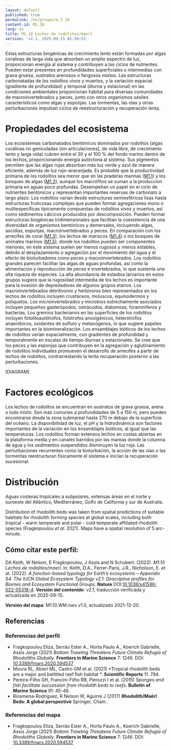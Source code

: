 ```yaml
---
layout: default
published: true
permalink: /es/groups/m_1_10
content-id: M1.10
lang: es
title: M1.10 Lechos de rodolitos/maerl
version: 'v2.1, 2025-09-15 02:39:53'
---
```


Estas estructuras biogénicas de crecimiento lento están formadas por algas coralinas de larga vida que absorben un amplio espectro de luz, proporcionan energía al sistema y contribuyen a los ciclos de nutrientes. Pueden estar presentes en profundidades superficiales o intermedias con grava gruesa, sustratos arenosos o fangosos mixtos. Las estructuras carbonatadas de los rodolitos vivos y muertos, y la variación espacial (gradiente de profundidad) y temporal (diurna y estacional) en las condiciones ambientales proporcionan hábitat para diversas comunidades de macroinvertebrados y peces, junto con otros organismos sésiles característicos como algas y esponjas. Las tormentas, las olas y otras perturbaciones impulsan ciclos de reestructuración y recuperación lenta.

# Propiedades del ecosistema
 
Los ecosistemas carbonatados bentónicos dominados por rodolitos (algas coralinas no geniculadas (sin articulaciones), de vida libre, de crecimiento lento y larga vida) cubren entre el 30 y el 100 % del fondo marino dentro de los lechos, proporcionando energía autóctona al sistema. Sus pigmentos permiten que las algas rojas absorban más luz verde y azul de manera eficiente, además de luz rojo-anaranjada. Es probable que la productividad primaria de los rodolitos sea menor que en las praderas marinas ([M1.1](/explore/groups/M1.1)) y los bosques de algas ([M1.2](/explore/groups/M1.2)), aunque los macrófitos se suman a la producción primaria en aguas poco profundas. Desempeñan un papel en el ciclo de nutrientes bentónicos y representan importantes reservas de carbonato a largo plazo. Los rodolitos varían desde estructuras semiesféricas lisas hasta estructuras fruticosas complejas que pueden formar agregaciones mono o multiespecíficas típicamente compuestas de rodolitos vivos y muertos, así como sedimentos cálcicos producidos por descomposición. Pueden formar estructuras biogénicas tridimensionales que facilitan la coexistencia de una diversidad de organismos bentónicos y demersales, incluyendo algas, ascidias, esponjas, macroinvertebrados y peces. En comparación con los arrecifes de coral ([M1.3](/explore/groups/M1.3)), los lechos de mariscos ([M1.4](/explore/groups/M1.4)) o los bosques de animales marinos ([M1.5](/explore/groups/M1.5)), donde los rodolitos pueden ser componentes menores, en este sistema suelen ser menos rugosos y menos estables, debido al desplazamiento o agregación por el movimiento del agua y el efecto de bioturbadores como peces y macroinvertebrados. Los rodolitos grandes parecen facilitar las algas de aguas profundas, así como la alimentación y reproducción de peces e invertebrados, lo que sustenta una alta riqueza de especies. La alta abundancia de estadios larvarios en estos grupos sugiere que la rugosidad intermedia de los lechos es importante para la evasión de depredadores de algunos grupos etarios. Los macroinvertebrados detritívoros y herbívoros bien representados en los lechos de rodolitos incluyen crustáceos, moluscos, equinodermos y poliquetos. Los microinvertebrados y microbios estrechamente asociados incluyen pequeños gasterópodos, ostrácodos, diatomeas, foraminíferos y bacterias. Los gremios bacterianos en las superficies de los rodolitos incluyen fotolitoautótrofos, fotótrofos anoxigénicos, heterótrofos anaeróbicos, oxidantes de sulfuro y metanógenos, lo que sugiere papeles importantes en la biomineralización. Los ensamblajes bióticos de los lechos de rodolitos varían espacialmente, con gradientes de profundidad y temporalmente en escalas de tiempo diurnas y estacionales. Se cree que los peces y las esponjas que contribuyen en la agregación y aglutinamiento de rodolitos individuales promueven el desarrollo de arrecifes a partir de lechos de rodolitos, contrarrestando la lenta recuperación posterior a las perturbaciones.

[DIAGRAM]

# Factores ecológicos
 
Los lechos de rodolitos se encuentran en sustratos de grava gruesa, arena o lodo mixto. Son más comunes a profundidades de 5 a 150 m, pero pueden encontrarse desde la zona submareal hasta 270 m debajo de la superficie del océano. La disponibilidad de luz, el pH y la hidrodinámica son factores importantes de la variación en los ensamblajes bióticos, al igual que las temperaturas. Los rodolitos forman extensos lechos en costas abiertas en la plataforma media y en canales barridos por las mareas donde la columna de agua y los sedimentos suspendidos disminuyen la luz roja. Las perturbaciones recurrentes como la bioturbación, la acción de las olas o las tormentas reestructuran físicamente el sistema e inician la recuperación sucesional.
 
# Distribución
 
Aguas costeras tropicales a subpolares, extensas áreas en el norte y suroeste del Atlántico, Mediterráneo, Golfo de California y sur de Australia.

Distribution of rhodolith beds was taken from spatial predictions of suitable habitats for rhodolith forming species at global scales, including both tropical  - warm temperate and polar - cold temperate affiliated rhodolith species (Fragkopoulou _et al._ 2021). Maps have a spatial resolution of 5 arc-minute. 

## Cómo citar este perfil:

DA Keith, W Nelson, E Fragkopoulou, J Assis and N Schubert. (2022). *M1.10 Lechos de rodolitos/maerl*. In: Keith, D.A., Ferrer-Paris, J.R., Nicholson, E. *et al.* (2022). *A function-based typology for Earth’s ecosystems – Appendix S4. The IUCN Global Ecosystem Typology v2.1: Descriptive profiles for Biomes and Ecosystem Functional Groups*. **Nature** DOI:[10.1038/s41586-022-05318-4](https://doi.org/10.1038/s41586-022-05318-4).
**Versión del contenido**: v2.1, traducción verificada y actualizada en 2025-09-15.

**Versión del mapa**: M1.10.WM.nwx v1.0, actualizado 2021-12-20.

## Referencias

### Referencias del perfil
* Fragkopoulou Eliza, Serrão Ester A., Horta Paulo A., Koerich Gabrielle, Assis Jorge (2021) *Bottom Trawling Threatens Future Climate Refugia of Rhodoliths Globally*. **Frontiers in Marine Science** 7: 1246. DOI: [10.3389/fmars.2020.594537](http://doi.org/10.3389/fmars.2020.594537)
* Moura RL, Abieri ML, Castro GM et al. (2021) *Tropical rhodolith beds are a major and belittled reef fish habitat *. **Scientific Reports** 11: 794.
* Pereira-Filho GH, Francini-Filho RB, Pierozzi I et al. (2015) *Sponges and fish facilitate succession from rhodolith beds to reefs*. **Bulletin of Marine Science** 91: 45-46.
* Riosmena-Rodríguez, R Nelson W, Aguirre J (2017) **Rhodolith/Maërl Beds: A global perspective** Springer, Cham..

### Referencias del mapa
* Fragkopoulou Eliza, Serrão Ester A., Horta Paulo A., Koerich Gabrielle, Assis Jorge (2021) *Bottom Trawling Threatens Future Climate Refugia of Rhodoliths Globally*. **Frontiers in Marine Science** 7: 1246. DOI: [10.3389/fmars.2020.594537](http://doi.org/10.3389/fmars.2020.594537)
